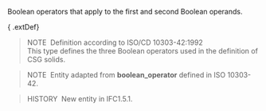﻿Boolean operators that apply to the first and second Boolean operands.

{ .extDef}
> NOTE&nbsp; Definition according to ISO/CD 10303-42:1992  
> This type defines the three Boolean operators used in the definition of CSG solids.

> NOTE&nbsp; Entity adapted from **boolean_operator** defined in ISO 10303-42.

> HISTORY&nbsp; New entity in IFC1.5.1.